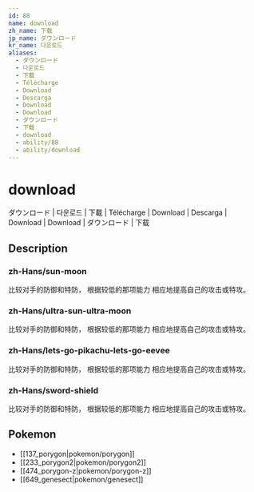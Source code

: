 ```yaml
---
id: 88
name: download
zh_name: 下载
jp_name: ダウンロード
kr_name: 다운로드
aliases:
  - ダウンロード
  - 다운로드
  - 下載
  - Télécharge
  - Download
  - Descarga
  - Download
  - Download
  - ダウンロード
  - 下载
  - download
  - ability/88
  - ability/download
---
```

# download

ダウンロード | 다운로드 | 下載 | Télécharge | Download | Descarga | Download | Download | ダウンロード | 下载

## Description

### zh-Hans/sun-moon

比较对手的防御和特防，
根据较低的那项能力
相应地提高自己的攻击或特攻。

### zh-Hans/ultra-sun-ultra-moon

比较对手的防御和特防，
根据较低的那项能力
相应地提高自己的攻击或特攻。

### zh-Hans/lets-go-pikachu-lets-go-eevee

比较对手的防御和特防，
根据较低的那项能力
相应地提高自己的攻击或特攻。

### zh-Hans/sword-shield

比较对手的防御和特防，
根据较低的那项能力
相应地提高自己的攻击或特攻。

## Pokemon

- [[137_porygon|pokemon/porygon]]
- [[233_porygon2|pokemon/porygon2]]
- [[474_porygon-z|pokemon/porygon-z]]
- [[649_genesect|pokemon/genesect]]

